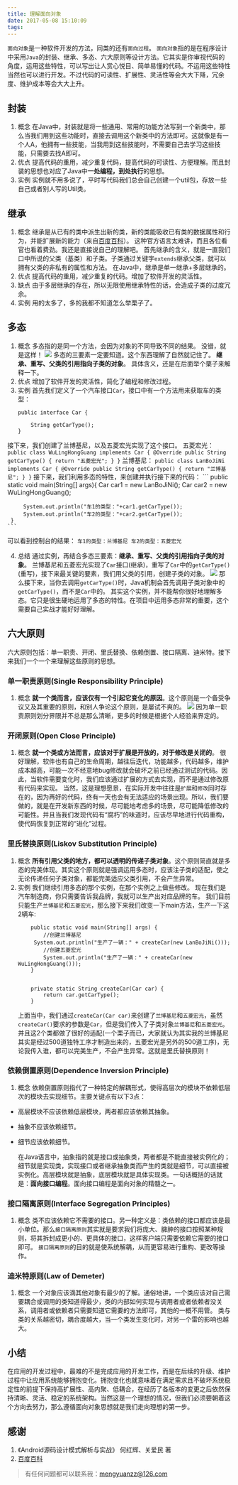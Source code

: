```yaml
---
title: 理解面向对象
date: 2017-05-08 15:10:09
tags:
---
```

`面向对象`是一种软件开发的方法，同类的还有`面向过程`。
`面向对象`指的是在程序设计中采用`Java`的封装、继承、多态、六大原则等设计方法。它其实是你审视代码的角度，运用这些特性，可以写出让人赏心悦目、简单易懂的代码。不运用这些特性当然也可以进行开发。不过代码的可读性、扩展性、灵活性等会大大下降，冗余度、维护成本等会大大上升。



## 封装 ##
1. 概念
在Java中，封装就是将一些通用、常用的功能方法写到一个新类中，那么当我们用到这些功能时，直接去调用这个新类中的方法即可。这就像是有一个人A，他拥有一些技能，当我用到这些技能时，不需要自己去学习这些技能，只需要去找A即可。
2. 优点
提高代码的重用，减少重复代码，提高代码的可读性、方便理解。而且封装的思想也对应了Java中**一处编程，到处执行**的思想。
3. 实例
实例就不用多说了，平时写代码我们总会自己创建一个util包，存放一些自己或者别人写的Util类。


## 继承 ##
1. 概念
继承是从已有的类中派生出新的类，新的类能吸收已有类的数据属性和行为，并能扩展新的能力（来自[百度百科](http://baike.baidu.com/link?url=rbdZPwv35frNtyyl5BNnTXN2y9xCnTKldC3Bi4pyMySKda51KlD5Gk46IIUt1cNKrBiZoThiu0Rj76UmCJJXOFvv87kxMxSBYQtgrCbRA2u)）。
这种官方语言太难讲，而且各位看官也看着费劲。我还是直接说自己的理解吧。
首先继承的含义，就是一直我们口中所说的父类（基类）和子类。子类通过关键字`extends`继承父类，就可以拥有父类的非私有的属性和方法。
在Java中，继承是单一继承+多层继承的。
2. 优点
提高代码的重用，减少重复的代码。增加了软件开发的灵活性。
3. 缺点
由于多层继承的存在，所以无限使用继承特性的话，会造成子类的过度冗余。
4. 实例
用的太多了，多的我都不知道怎么举栗子了。


## 多态 ##
1. 概念
多态指的是同一个方法，会因为对象的不同导致不同的结果。
没错，就是这样！
![](http://7xvzby.com1.z0.glb.clouddn.com/gaoxiao/heirenwenhao_2.jpg)
多态的三要素一定要知道。这个东西理解了自然就记住了。
**继承、重写、父类的引用指向子类的对象**。
具体含义，还是在后面举个栗子来解释一下。
2. 优点
增加了软件开发的灵活性，简化了编程和修改过程。
3. 实例
首先我们定义了一个汽车接口`Car`，接口中有一个方法用来获取车的类型：
    ```
    public interface Car {

        String getCarType();
    }
    ```
 接下来，我们创建了兰博基尼，以及五菱宏光实现了这个接口。
 五菱宏光：
    ```
    public class WuLingHongGuang implements Car {
     @Override
      public String getCarType() {
         return "五菱宏光";
        }
    }
    ```
 兰博基尼：
    ```
    public class LanBoJiNi implements Car {
        @Override
        public String getCarType() {
            return "兰博基尼";
        }
    }
    ```
 接下来，我们利用多态的特性，来创建并执行接下来的代码：
    ```
     public static void main(String[] args){
         Car car1 = new LanBoJiNi();
         Car car2 = new WuLingHongGuang();

         System.out.println("车1的类型："+car1.getCarType());
         System.out.println("车2的类型："+car2.getCarType());
     }
    ```
 可以看到控制台的结果：
    ```
    车1的类型：兰博基尼
    车2的类型：五菱宏光
    ```

4. 总结
通过实例，再结合多态三要素：**继承、重写、父类的引用指向子类的对象**。
兰博基尼和五菱宏光实现了`Car`接口(继承)，重写了`Car`中的`getCarType()`(重写)，接下来最关键的要素，我们用父类的引用，创建子类的对象。
![](http://7xvzby.com1.z0.glb.clouddn.com/oo_duotai1.png)
那么接下来，当你去调用`getCarType()`时，Java机制会首先调用子类对象中的`getCarType()`，而不是`Car`中的。
其实这个实例，并不能帮你很好地理解多态。它只是很生硬地运用了多态的特性。在项目中运用多态非常的重要，这个需要自己实战才能好好理解。

## 六大原则 ##
六大原则包括：单一职责、开闭、里氏替换、依赖倒置、接口隔离、迪米特。接下来我们一个一个来理解这些原则的思想。


### 单一职责原则(Single Responsibility Principle) ###
1. 概念
**就一个类而言，应该仅有一个引起它变化的原因**。这个原则是一个备受争议又及其重要的原则，和别人争论这个原则，是屡试不爽的。
![](http://7xvzby.com1.z0.glb.clouddn.com/gaoxiao/huxiangshanghai.jpg)
因为单一职责原则划分界限并不总是那么清晰，更多的时候是根据个人经验来界定的。


### 开闭原则(Open Close Principle) ###
1. 概念
**就一个类或方法而言，应该对于扩展是开放的，对于修改是关闭的**。
很好理解，软件也有自己的生命周期，越往后迭代，功能越多，代码越多，维护成本越高，可能一次不经意地bug修改就会破坏之前已经通过测试的代码。因此，当软件需要变化时，我们应该通过扩展的方式去实现，而不是通过修改原有代码来实现。
当然，这是理想愿景，在实际开发中往往是`扩展`和`修改`同时存在的，因为再好的代码，终有一天也会有无法适应的场景出现。所以，我们要做的，就是在开发新东西的时候，尽可能地考虑多的场景，尽可能降低修改的可能性。并且当我们发现代码有“腐朽”的味道时，应该尽早地进行代码重构，使代码恢复到正常的“进化”过程。


### 里氏替换原则(Liskov Substitution Principle) ###
1. 概念
**所有引用父类的地方，都可以透明的传递子类对象**。这个原则简直就是多态的完美体现。其实这个原则就是强调运用多态时，应该注子类的适配，使之无论传递任何子类对象，都能完美适应父类引用，不会产生异常。
2. 实例
我们继续引用多态的那个实例，在那个实例之上做些修改。
现在我们是汽车制造商，你只需要告诉我品牌，我就可以生产出对应品牌的车。
我们目前只能生产`兰博基尼`和`五菱宏光`，那么接下来我们改变一下main方法，生产一下这2辆车:
    ```
        public static void main(String[] args) {
            //创建兰博基尼
         System.out.println("生产了一辆：" + createCar(new LanBoJiNi()));
            //创建五菱宏光
            System.out.println("生产了一辆：" + createCar(new WuLingHongGuang()));
        }


        private static String createCar(Car car) {
            return car.getCarType();
        }

    ```
    上面当中，我们通过`createCar(Car car)`来创建了`兰博基尼`和`五菱宏光`，虽然`createCar()`要求的参数是`Car`，但是我们传入了子类对象`兰博基尼`和`五菱宏光`。并且这2个类都做了很好的适配(一个栗子而已，大家就认为其实我的兰博基尼其实是经过500道独特工序才制造出来的，五菱宏光是另外的500道工序)，无论我传入谁，都可以完美生产，不会产生异常。这就是里氏替换原则！
    

### 依赖倒置原则(Dependence Inversion Principle) ###
1. 概念
依赖倒置原则指代了一种特定的解耦形式，使得高层次的模块不依赖低层次的模块去实现细节。主要关键点有以下3点：
- 高层模块不应该依赖低层模块，两者都应该依赖其抽象。
- 抽象不应该依赖细节。
- 细节应该依赖细节。

    在Java语言中，抽象指的就是接口或抽象类，两者都是不能直接被实例化的；细节就是实现类，实现接口或者继承抽象类而产生的类就是细节，可以直接被实例化。高层模块就是抽象，底层模块就是具体实现类。一句话概括的话就是：**面向接口编程**。面向接口编程是面向对象的精髓之一。


### 接口隔离原则(Interface Segregation Principles) ###
1. 概念
类不应该依赖它不需要的接口。另一种定义是：类依赖的接口都应该是最小单位。那么`接口隔离原则`其实就是要求我们将庞大、臃肿的接口按照某种规则，将其拆封成更小的、更具体的接口，这样客户端只需要依赖它需要的接口即可。
`接口隔离原则`的目的就是使系统解耦，从而更容易进行重构、更改等操作。


### 迪米特原则(Law of Demeter) ###
1. 概念
一个对象应该滴其他对象有最少的了解。通俗地讲，一个类应该对自己需要耦合或调用的类知道得最少，类的内部如何实现与调用者或者依赖者没关系，调用者或依赖者只需要知道它需要的方法即可，其他的一概不用管。
类与类的关系越密切，耦合度越大，当一个类发生变化时，对另一个雷的影响也越大。


## 小结 ##
在应用的开发过程中，最难的不是完成应用的开发工作，而是在后续的升级、维护过程中让应用系统能够拥抱变化。拥抱变化也就意味着在满足需求且不破坏系统稳定性的前提下保持高扩展性、高内聚、低耦合，在经历了各版本的变更之后依然保持清晰、灵活、稳定的系统架构。当然这是一个理想的情况，但我们必须要朝着这个方向去努力，那么遵循面向对象思想就是我们走向理想的第一步。

## 感谢 ##
1. 《Android源码设计模式解析与实战》 何红辉、关爱民 著
2. [百度百科](https://baike.baidu.com/)

> 有任何问题都可以联系我：mengyuanzz@126.com